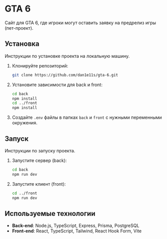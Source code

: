 # GTA 6

Сайт для GTA 6, где игроки могут оставить заявку на предрелиз игры (пет-проект).

## Установка

Инструкции по установке проекта на локальную машину.

1. Клонируйте репозиторий:

   ```bash
   git clone https://github.com/dan1e11s/gta-6.git
   ```

2. Установите зависимости для back и front:

   ```bash
   cd back
   npm install
   cd ../front
   npm install
   ```

3. Создайте `.env` файлы в папках `back` и `front` с нужными переменными окружения.

## Запуск

Инструкции по запуску проекта.

1. Запустите сервер (back):

   ```bash
   cd back
   npm run dev
   ```

2. Запустите клиент (front):

   ```bash
   cd ../front
   npm run dev
   ```

## Используемые технологии

- **Back-end**: Node.js, TypeScript, Express, Prisma, PostgreSQL
- **Front-end**: React, TypeScript, Tailwind, React Hook Form, Vite
